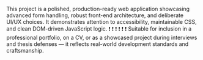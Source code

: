 This project is a polished, production-ready web application showcasing advanced form handling,
robust front-end architecture, and deliberate UI/UX choices. It demonstrates attention to accessibility,
maintainable CSS, and clean DOM-driven JavaScript logic. 
❗                ❗                  ❗                       ❗                    ❗                ❗
Suitable for inclusion in a professional portfolio, on a CV, or as a showcased project during interviews and
thesis defenses — it reflects real-world development standards and craftsmanship.
